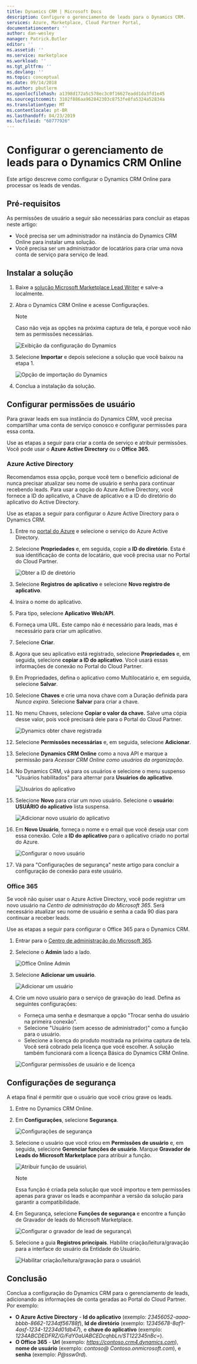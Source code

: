 ```yaml
---
title: Dynamics CRM | Microsoft Docs
description: Configure o gerenciamento de leads para o Dynamics CRM.
services: Azure, Marketplace, Cloud Partner Portal,
documentationcenter: ''
author: dan-wesley
manager: Patrick.Butler
editor: ''
ms.assetid: ''
ms.service: marketplace
ms.workload: ''
ms.tgt_pltfrm: ''
ms.devlang: ''
ms.topic: conceptual
ms.date: 09/14/2018
ms.author: pbutlerm
ms.openlocfilehash: a1398d172a5c578ec3c0f16627eadd1da3fd1e45
ms.sourcegitcommit: 3102f886aa962842303c8753fe8fa5324a52834a
ms.translationtype: MT
ms.contentlocale: pt-BR
ms.lasthandoff: 04/23/2019
ms.locfileid: "60777926"
---
```

# <a name="configure-lead-management-for-dynamics-crm-online"></a>Configurar o gerenciamento de leads para o Dynamics CRM Online

Este artigo descreve como configurar o Dynamics CRM Online para processar os leads de vendas.

## <a name="prerequisites"></a>Pré-requisitos

As permissões de usuário a seguir são necessárias para concluir as etapas neste artigo:
- Você precisa ser um administrador na instância do Dynamics CRM Online para instalar uma solução.
- Você precisa ser um administrador de locatários para criar uma nova conta de serviço para serviço de lead.

<a name="install-the-solution"></a>Instalar a solução
--------------------

1.  Baixe a [solução Microsoft Marketplace Lead Writer](https://mpsapiprodwus.blob.core.windows.net/documentation/MicrosoftMarketplacesLeadIntegrationSolution_1_0_0_0_target_CRM_6.1_managed.zip) e salve-a localmente.

2.  Abra o Dynamics CRM Online e acesse Configurações.
    >[!NOTE]
    >Caso não veja as opções na próxima captura de tela, é porque você não tem as permissões necessárias.
 
       ![Exibição da configuração do Dynamics](./media/cloud-partner-portal-lead-management-instructions-dynamics/crmonline1.png)

3.  Selecione **Importar** e depois selecione a solução que você baixou na etapa 1.
 
    ![Opção de importação do Dynamics](./media/cloud-partner-portal-lead-management-instructions-dynamics/crmonline2.png)

4.  Conclua a instalação da solução.

## <a name="configure-user-permissions"></a>Configurar permissões de usuário

Para gravar leads em sua instância do Dynamics CRM, você precisa compartilhar uma conta de serviço conosco e configurar permissões para essa conta.

Use as etapas a seguir para criar a conta de serviço e atribuir permissões. Você pode usar o **Azure Active Directory** ou o **Office 365**.

### <a name="azure-active-directory"></a>Azure Active Directory

Recomendamos essa opção, porque você tem o benefício adicional de nunca precisar atualizar seu nome de usuário e senha para continuar recebendo leads. Para usar a opção do Azure Active Directory, você fornece a ID do aplicativo, a Chave de aplicativo e a ID do diretório do aplicativo do Active Directory.

Use as etapas a seguir para configurar o Azure Active Directory para o Dynamics CRM.

1.  Entre no [portal do Azure](https://portal.azure.com/) e selecione o serviço do Azure Active Directory.

2.  Selecione **Propriedades** e, em seguida, copie a **ID do diretório**. Esta é sua identificação de conta de locatário, que você precisa usar no Portal do Cloud Partner.

    ![Obter a ID de diretório](./media/cloud-partner-portal-lead-management-instructions-dynamics/directoryid.png)

3.  Selecione **Registros de aplicativo** e selecione **Novo registro de aplicativo**.
4.  Insira o nome do aplicativo.
5.  Para tipo, selecione **Aplicativo Web/API**.
6.  Forneça uma URL. Este campo não é necessário para leads, mas é necessário para criar um aplicativo.
7. Selecione **Criar**.
8.  Agora que seu aplicativo está registrado, selecione **Propriedades** e, em seguida, selecione **copiar a ID do aplicativo**. Você usará essas informações de conexão no Portal do Cloud Partner.
9.  Em Propriedades, defina o aplicativo como Multilocatário e, em seguida, selecione **Salvar**.

10. Selecione **Chaves** e crie uma nova chave com a Duração definida para *Nunca expira*. Selecione **Salvar** para criar a chave. 
11. No menu Chaves, selecione **Copiar o valor da chave.** Salve uma cópia desse valor, pois você precisará dele para o Portal do Cloud Partner.
    
    ![Dynamics obter chave registrada](./media/cloud-partner-portal-lead-management-instructions-dynamics/registerkeys.png)
    
12. Selecione **Permissões necessárias** e, em seguida, selecione **Adicionar**. 
13. Selecione **Dynamics CRM Online** como a nova API e marque a permissão para *Acessar CRM Online como usuários da organização*.

14. No Dynamics CRM, vá para os usuários e selecione o menu suspenso "Usuários habilitados" para alternar para **Usuários do aplicativo**.
    
    ![Usuários do aplicativo](./media/cloud-partner-portal-lead-management-instructions-dynamics/applicationuserfirst.PNG)

15. Selecione **Novo** para criar um novo usuário. Selecione o **usuário: USUÁRIO do aplicativo** lista suspensa.
    
    ![Adicionar novo usuário do aplicativo](./media/cloud-partner-portal-lead-management-instructions-dynamics/applicationuser.PNG)

16. Em **Novo Usuário**, forneça o nome e o email que você deseja usar com essa conexão. Cole a **ID do aplicativo** para o aplicativo criado no portal do Azure.

     ![Configurar o novo usuário](./media/cloud-partner-portal-lead-management-instructions-dynamics/leadgencreateuser.PNG)

17. Vá para "Configurações de segurança" neste artigo para concluir a configuração de conexão para este usuário.

### <a name="office-365"></a>Office 365

Se você não quiser usar o Azure Active Directory, você pode registrar um novo usuário na *Centro de administração do Microsoft 365*. Será necessário atualizar seu nome de usuário e senha a cada 90 dias para continuar a receber leads.

Use as etapas a seguir para configurar o Office 365 para o Dynamics CRM.

1. Entrar para o [Centro de administração do Microsoft 365](https://admin.microsoft.com).

2. Selecione o **Admin** lado a lado.

    ![Office Online Admin](./media/cloud-partner-portal-lead-management-instructions-dynamics/crmonline3.png)

3. Selecione **Adicionar um usuário**.

    ![Adicionar um usuário](./media/cloud-partner-portal-lead-management-instructions-dynamics/crmonline4.png)

4. Crie um novo usuário para o serviço de gravação do lead. Defina as seguintes configurações:

    -   Forneça uma senha e desmarque a opção "Trocar senha do usuário na primeira conexão".
    -   Selecione "Usuário (sem acesso de administrador)" como a função para o usuário.
    -   Selecione a licença do produto mostrada na próxima captura de tela. Você será cobrado pela licença que você escolher. A solução também funcionará com a licença Básica do Dynamics CRM Online.
    
    ![Configurar permissões de usuário e de licença](./media/cloud-partner-portal-lead-management-instructions-dynamics/crmonline5.png)

## <a name="security-settings"></a>Configurações de segurança

A etapa final é permitir que o usuário que você criou grave os leads.

1.  Entre no Dynamics CRM Online.
2.  Em **Configurações**, selecione **Segurança**.
    
    ![Configurações de segurança](./media/cloud-partner-portal-lead-management-instructions-dynamics/crmonline6.png)

3.  Selecione o usuário que você criou em **Permissões de usuário** e, em seguida, selecione **Gerenciar funções de usuário**. Marque **Gravador de Leads do Microsoft Marketplace** para atribuir a função.

    ![Atribuir função de usuário](./media/cloud-partner-portal-lead-management-instructions-dynamics/crmonline7.png)\

    >[!NOTE]
    >Essa função é criada pela solução que você importou e tem permissões apenas para gravar os leads e acompanhar a versão da solução para garantir a compatibilidade.

4.  Em Segurança, selecione **Funções de segurança** e encontre a função de Gravador de leads do Microsoft Marketplace.
    
    ![Configurar o gravador de lead de segurança](./media/cloud-partner-portal-lead-management-instructions-dynamics/crmonline10.jpg)\

5. Selecione a guia **Registros principais**. Habilite criação/leitura/gravação para a interface do usuário da Entidade do Usuário.

    ![Habilitar criação/leitura/gravação para o usuário](./media/cloud-partner-portal-lead-management-instructions-dynamics/crmonline11.jpg)\

## <a name="wrap-up"></a>Conclusão

Conclua a configuração do Dynamics CRM para o gerenciamento de leads, adicionando as informações de conta geradas ao Portal do Cloud Partner. Por exemplo: 

-   **O Azure Active Directory** - **Id do aplicativo** (exemplo: *23456052-aaaa-bbbb-8662-1234df56788f*), **Id de diretório** (exemplo: *12345678-8af1-4asf-1234-12234d01db47*), e **chave do aplicativo** (exemplo: *1234ABCDEDFRZ/G/FdY0aUABCEDcqhbLn/ST122345nBc=*).
-   **O Office 365** - **Url** (exemplo: *https://contoso.crm4.dynamics.com*), **nome de usuário** (exemplo: *contoso\@ Contoso.onmicrosoft.com*), e **senha** (exemplo: *P\@ssw0rd*).
